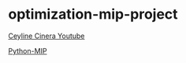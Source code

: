 # optimization-mip-project

[Ceyline Cinera Youtube](https://colab.research.google.com/github/paroonk/optimization-mip-project/blob/main/ceylie_cincera_youtube.ipynb)

[Python-MIP](https://colab.research.google.com/github/paroonk/optimization-mip-project/blob/main/python_mip_examples.ipynb)
